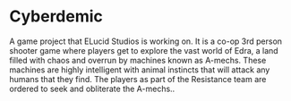 # Cyberdemic
A game project that ELucid Studios is working on. It is a co-op 3rd person shooter game where players get to explore the vast world of Edra, a land filled with chaos and overrun by machines known as A-mechs. These machines are highly intelligent with animal instincts that will attack any humans that they find. The players as part of the Resistance team are ordered to seek and obliterate the A-mechs..
